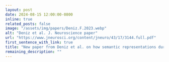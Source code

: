 ```yaml
---
layout: post
date: 2024-08-15 12:00:00-0800
inline: true
related_posts: false
image: "/assets/img/papers/Deniz.F.2023.webp"
alt: "Deniz et al. J. Neuroscience paper"
url: "https://www.jneurosci.org/content/jneuro/43/17/3144.full.pdf"
first_sentence_with_link: true
title: "New paper from Deniz et al. on how semantic representations during language production are affected by context, published in J. Neuroscience"
remaining_description: ""
---
```

